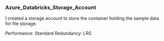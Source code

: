 ### Azure_Databricks_Storage_Account

I created a storage account to store the container holding the sample data for file storage. 


Performance: Standard 
Redundancy: LRS 



